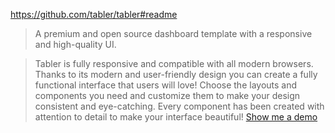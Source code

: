 https://github.com/tabler/tabler#readme

> A premium and open source dashboard template with a responsive and high-quality UI.

> Tabler is fully responsive and compatible with all modern browsers. Thanks to its modern and user-friendly design you can create a fully functional interface that users will love! Choose the layouts and components you need and customize them to make your design consistent and eye-catching. Every component has been created with attention to detail to make your interface beautiful! [Show me a demo](https://preview.tabler.io/)